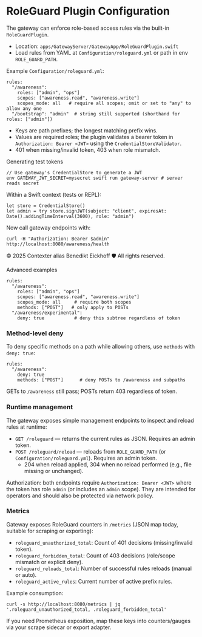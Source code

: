 # RoleGuard Plugin Configuration

The gateway can enforce role-based access rules via the built-in `RoleGuardPlugin`.

- Location: `apps/GatewayServer/GatewayApp/RoleGuardPlugin.swift`
- Load rules from YAML at `Configuration/roleguard.yml` or path in env `ROLE_GUARD_PATH`.

Example `Configuration/roleguard.yml`:

```
rules:
  "/awareness":
    roles: ["admin", "ops"]
    scopes: ["awareness.read", "awareness.write"]
    scopes_mode: all   # require all scopes; omit or set to "any" to allow any one
  "/bootstrap": "admin"  # string still supported (shorthand for roles: ["admin"])
```

- Keys are path prefixes; the longest matching prefix wins.
- Values are required roles; the plugin validates a bearer token in `Authorization: Bearer <JWT>` using the `CredentialStoreValidator`.
- 401 when missing/invalid token, 403 when role mismatch.

Generating test tokens

```
// Use gateway's CredentialStore to generate a JWT
env GATEWAY_JWT_SECRET=mysecret swift run gateway-server # server reads secret
```

Within a Swift context (tests or REPL):

```
let store = CredentialStore()
let admin = try store.signJWT(subject: "client", expiresAt: Date().addingTimeInterval(3600), role: "admin")
```

Now call gateway endpoints with:

```
curl -H "Authorization: Bearer $admin" http://localhost:8080/awareness/health
```

© 2025 Contexter alias Benedikt Eickhoff 🛡️ All rights reserved.


Advanced examples

```
rules:
  "/awareness":
    roles: ["admin", "ops"]
    scopes: ["awareness.read", "awareness.write"]
    scopes_mode: all     # require both scopes
    methods: ["POST"]   # only apply to POSTs
  "/awareness/experimental":
    deny: true           # deny this subtree regardless of token
```


### Method-level deny

To deny specific methods on a path while allowing others, use `methods` with `deny: true`:

```
rules:
  "/awareness":
    deny: true
    methods: ["POST"]      # deny POSTs to /awareness and subpaths
```

GETs to `/awareness` still pass; POSTs return 403 regardless of token.

### Runtime management

The gateway exposes simple management endpoints to inspect and reload rules at runtime:

- `GET /roleguard` — returns the current rules as JSON. Requires an admin token.
- `POST /roleguard/reload` — reloads from `ROLE_GUARD_PATH` (or `Configuration/roleguard.yml`). Requires an admin token.
  - 204 when reload applied, 304 when no reload performed (e.g., file missing or unchanged).

Authorization: both endpoints require `Authorization: Bearer <JWT>` where the token has role `admin` (or includes an `admin` scope). They are intended for operators and should also be protected via network policy.

### Metrics

Gateway exposes RoleGuard counters in `/metrics` (JSON map today, suitable for scraping or exporting):

- `roleguard_unauthorized_total`: Count of 401 decisions (missing/invalid token).
- `roleguard_forbidden_total`: Count of 403 decisions (role/scope mismatch or explicit deny).
- `roleguard_reloads_total`: Number of successful rules reloads (manual or auto).
- `roleguard_active_rules`: Current number of active prefix rules.

Example consumption:

```
curl -s http://localhost:8080/metrics | jq '.roleguard_unauthorized_total, .roleguard_forbidden_total'
```

If you need Prometheus exposition, map these keys into counters/gauges via your scrape sidecar or export adapter.
